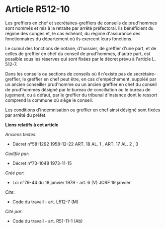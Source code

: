 # Article R512-10

Les greffiers en chef et secrétaires-greffiers de conseils de prud'hommes sont nommés et mis à la retraite par arrêté
préfectoral. Ils bénéficient du régime des congés et, le cas échéant, du régime d'assurance des fonctionnaires du département
où ils exercent leurs fonctions.

Le cumul des fonctions de notaire, d'huissier, de greffier d'une part, et de celles de greffier en chef du conseil de
prud'hommes, d'autre part, est possible sous les réserves qui sont fixées par le décret prévu à l'article L. 512-7.

Dans les conseils ou sections de conseils où il n'existe pas de secrétaire-greffier, le greffier en chef peut être, en cas
d'empêchement, suppléé par un ancien conseiller prud'homme ou un ancien greffier en chef du conseil de prud'hommes désigné
par le bureau de conciliation ou le bureau de jugement, ou à défaut, par le greffier du tribunal d'instance dont le ressort
comprend la commune où siège le conseil.

Les conditions d'indemnisation ou greffier en chef ainsi désigné sont fixées par arrêté du préfet.

**Liens relatifs à cet article**

_Anciens textes_:

  - Décret n°58-1292 1958-12-22 ART. 18 AL. 1 , ART. 17 AL. 2 , 3

_Codifié par_:

  - Décret n°73-1048 1973-11-15

_Créé par_:

  - Loi n°79-44 du 18 janvier 1979 - art. 6 (V) JORF 19 janvier

_Cite_:

  - Code du travail - art. L512-7 (M)

_Cité par_:

  - Code du travail - art. R51-11-1 (Ab)
